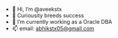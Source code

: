 - 👋 Hi, I’m @aveekstx
- 👀 Curiousity breeds success
- 🌱 I’m currently working as a Oracle DBA
- 📫 email:  abhikstx05@gmail.com
